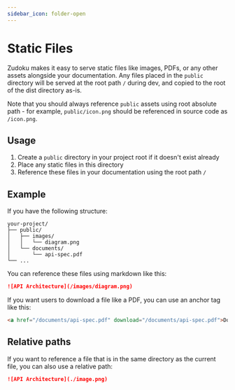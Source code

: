 ```yaml
---
sidebar_icon: folder-open
---
```


# Static Files

Zudoku makes it easy to serve static files like images, PDFs, or any other assets alongside your documentation. Any files placed in the `public` directory will be served at the root path `/` during dev, and copied to the root of the dist directory as-is.

Note that you should always reference `public` assets using root absolute path - for example, `public/icon.png` should be referenced in source code as `/icon.png`.

## Usage

1. Create a `public` directory in your project root if it doesn't exist already
2. Place any static files in this directory
3. Reference these files in your documentation using the root path `/`

## Example

If you have the following structure:

```
your-project/
├── public/
│   ├── images/
│   │   └── diagram.png
│   └── documents/
│       └── api-spec.pdf
└── ...
```

You can reference these files using markdown like this:

```md
![API Architecture](/images/diagram.png)
```

If you want users to download a file like a PDF, you can use an anchor tag like this:

```html
<a href="/documents/api-spec.pdf" download="/documents/api-spec.pdf">Download API specification</a>
```

## Relative paths

If you want to reference a file that is in the same directory as the current file, you can also use a relative path:

```md title="page.mdx"
![API Architecture](./image.png)
```
